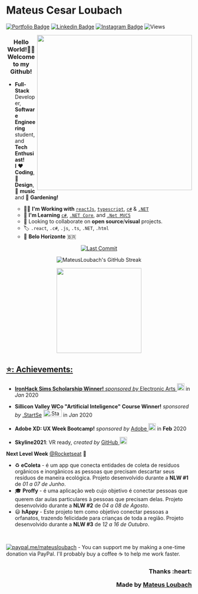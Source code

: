<h1>Mateus Cesar Loubach</h1>

[streak]: https://streak-stats.demolab.com?user=mateusloubach&theme=blood&hide_border=true&date_format=M%20j%5B%2C%20Y%5D&card_width=750
[readme]: https://github-readme-stats.vercel.app/api/pin/?username=mateusloubach&repo=cactolandia
[![Portfolio Badge](https://img.shields.io/badge/-Github.Io-ff5757?style=flat-square&logo=vercel&logoColor=white&link=https://mateusloubach.github.io/)](https://mateusloubach.github.io/) 
[![Linkedin Badge](https://img.shields.io/badge/-LinkedIn%20-0088cc?style=flat-square&logo=Linkedin&logoColor=white&link=https://www.linkedin.com/in/mateusloubach/)](https://www.linkedin.com/in/mateusloubach/) 
[![Instagram Badge](https://img.shields.io/badge/-Instagram%20-ffdc80?style=flat-square&logo=Instagram&logoColor=white&link=https://https://www.instagram.com/matt_lbach/)](https://www.instagram.com/matt_lbach/) 
![Views](https://komarev.com/ghpvc/?username=mateusloubach&style=flat-square&color=00d27f&label=Visitors&label_color=%bef9c6)


<img align='right' width=420 src="https://websolutions593.com/wp-content/uploads/2022/05/diseno-web-local-ecuador.gif">

<!-- HEADER -->
<h3 align="center">
Hello World!👋🏽<br> Welcome to my Github!
</h3>



<!-- ABOUT ME -->
- **Full-Stack** Developer, **Software Engineering** student, and **Tech Enthusiast!** <br>
**I** :heart: **Coding**, :art: **Design**, :musical_note: **music** and :seedling: **Gardening!**

  - :man_technologist: **I'm Working with** [`reactJs`](https://reactjs.org/), [`typescript`](https://www.typescriptlang.org/), [`c#`](https://docs.microsoft.com/en-us/dotnet/csharp/) & [`.NET`](https://docs.microsoft.com/en-us/aspnet/core/?view=aspnetcore-6.0)
  - :seedling: **I'm Learning** [`c#`](https://docs.microsoft.com/en-us/dotnet/csharp/), [`.NET Core`](https://docs.microsoft.com/en-us/aspnet/core/?view=aspnetcore-6.0), and [`.Net MVC5`]( https://docs.microsoft.com/en-us/aspnet/mvc/overview/getting-started/introduction/getting-started)
  - 🤝 Looking to collaborate on **open source**/**visual** projects.
  - :label: `.react`, `.c#`, `.js`, `.ts`, `.NET`, `.html`
  - :round_pushpin: **Belo Horizonte** :brazil:
 
<p align="center">
  <a href="https://github.com/mateusloubach/mateusloubach/commits/main">
    <img alt="Last Commit" src="https://img.shields.io/github/last-commit/mateusloubach/mateusloubach">
  </a>
</p>

<div align="center">
  
![MateusLoubach's GitHub Streak][streak]
  
</div>

<div align="center">
  
  <a href="https://github.com/mateusloubach">
  <img height="230em" src="https://github-readme-stats.vercel.app/api?username=mateusloubach&show_icons=true&theme=swift&rank_icon=github&card_width=510&hide_border=true&bg_color=white&icon_color=ff5f5f&title_color=ff5f5f&text_color=686868&hide=contribs"/>
    
</div>

## ⭐: Achievements:

- **IronHack Sims Scholarship Winner!**   *sponsored by* <a href="https://www.ea.com/">Electronic Arts </a>
  <img src="https://upload.wikimedia.org/wikipedia/commons/0/0d/Electronic-Arts-Logo.svg" alt="EA" width="20" height="20"/> in *Jan* 2020<br>

- **Sillicon Valley WCo "Artificial Inteligence" Course Winner!** *sponsored by* <a href="https://www.startse.com/">.StartSe</a>
<img src="https://login.startse.com/img/startse-logo.svg" alt=".StartSe" width="50" height="20"/> in *Jan* 2020<br>

- **Adobe XD: UX Week Bootcamp!** *sponsored by* <a href="https://www.adobe.com/">Adobe </a>
  <img src="https://upload.wikimedia.org/wikipedia/commons/thumb/c/c2/Adobe_XD_CC_icon.svg/512px-Adobe_XD_CC_icon.svg.png" alt="AdobeXD" width="20" height="20"/> in **Feb** 2020
  
- **Skyline2021**: VR ready, *created by* <a href="https://skyline.github.com/mateusloubach/2021">GitHub </a>
     <img src="https://cdn-icons-png.flaticon.com/512/1051/1051377.png?w=360" alt="github21"  width="20" height="20"/>



**Next Level Week**  <a href="https://rocketseat.com.br/">@Rocketseat</a> :rocket:
 - :recycle: **eColeta** - é um app que conecta entidades de coleta de resíduos orgânicos e inorgânicos as pessoas que precisam descartar 
 seus resíduos de maneira ecológica.
 Projeto desenvolvido durante a **NLW #1** de *01 a 07 de Junho*.
 - :mortar_board: **Proffy** - é uma aplicação web cujo objetivo é conectar pessoas que querem dar aulas particulares à pessoas que precisam delas. 
 Projeto desenvolvido durante a **NLW #2** de *04 a 08 de Agosto*.
 - :smiley: **hAppy** - Este projeto tem como objetivo conectar pessoas a orfanatos, trazendo felicidade para crianças de toda a região. Projeto desenvolvido durante a **NLW #3** de *12 a 16 de Outubro*.

<br>

[![paypal.me/mateusloubach](https://ionicabizau.github.io/badges/paypal.svg)](https://www.paypal.me/mateusloubach) - You can support me by making a one-time donation via PayPal. I'll probably buy a coffee :coffee: to help me work faster.

<!--![Profile Views](https://komarev.com/ghpvc/?username=mateusloubach&style=flat-square&color=ffdc80)-->



<h3 align="right">Thanks :heart:
    
Made by [Mateus Loubach](https://github.com/mateusloubach)
